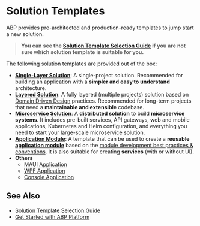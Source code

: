 # Solution Templates

ABP provides pre-architected and production-ready templates to jump start a new solution.

> **You can see the [Solution Template Selection Guide](guide.md) if you are not sure which solution template is suitable for you.**

The following solution templates are provided out of the box:

* **[Single-Layer Solution](single-layer-web-application/index.md)**: A single-project solution. Recommended for building an application with a **simpler and easy to understand** architecture.
* **[Layered Solution](layered-web-application/index.md)**: A fully layered (multiple projects) solution based on [Domain Driven Design](../framework/architecture/domain-driven-design) practices. Recommended for long-term projects that need a **maintainable and extensible** codebase.
* **[Microservice Solution](microservice/index.md)**: A **distributed solution** to build **microservice systems**. It includes pre-built services, API gateways, web and mobile applications, Kubernetes and Helm configuration, and everything you need to start your large-scale microservice solution.
* **[Application Module](application-module/index.md)**: A template that can be used to create a **reusable [application module](../modules/index.md)** based on the [module development best practices & conventions](../framework/architecture/best-practices/index.md). It is also suitable for creating **services** (with or without UI).
* **Others**
  - [MAUI Application](../get-started/maui.md)
  - [WPF Application](../get-started/wpf.md)
  - [Console Application](../get-started/console.md)

## See Also

* [Solution Template Selection Guide](guide.md)
* [Get Started with ABP Platform](../get-started/index.md)